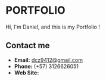 # PORTFOLIO

Hi, I'm Daniel, and this is my Portfolio ! 

## Contact me

* **Email:** dcz9412@gmail.com
* **Phone:** (+57) 3126626051  
* **Web Site:**  
